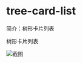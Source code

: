 # tree-card-list

简介：树形卡片列表

树形卡片列表

![截图](https://unpkg.com/@icedesign/tree-card-list-block/screenshot.png)
